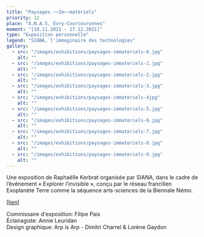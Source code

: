 ```yaml
---
title: "Paysages ~~Im~~matériels"
priority: 12
place: "A.N.A.S, Évry-Courcouronnes"
moment: "[18.11.2021 - 17.12.2021]"
type: "Exposition personnelle"
legend: "SIANA, l'immaginaire des technologies"
gallery:
  - src: "/images/exhibitions/paysages-immateriels-0.jpg"
    alt: ""
  - src: "/images/exhibitions/paysages-immateriels-1.jpg"
    alt: ""
  - src: "/images/exhibitions/paysages-immateriels-2.jpg"
    alt: ""
  - src: "/images/exhibitions/paysages-immateriels-3.jpg"
    alt: ""
  - src: "/images/exhibitions/paysages-immateriels-4jpg"
    alt: ""
  - src: "/images/exhibitions/paysages-immateriels-5.jpg"
    alt: ""
  - src: "/images/exhibitions/paysages-immateriels-6.jpg"
    alt: ""
  - src: "/images/exhibitions/paysages-immateriels-7.jpg"
    alt: ""
  - src: "/images/exhibitions/paysages-immateriels-8.jpg"
    alt: ""
  - src: "/images/exhibitions/paysages-immateriels-9.jpg"
    alt: ""
---
```

Une exposition de Raphaëlle Kerbrat organisée par SIANA, dans le cadre de l’événement « Explorer l’invisible », conçu par le réseau francilien Exoplanète Terre comme la séquence arts-sciences de la Biennale Némo.

[[lien]](https://www.siana.eu/exposition-paysages-immateriels/)

Commissaire d'exposition: Filipe Pais\
Éclairagiste: Annie Leuridan\
Design graphique: Arp is Arp - Dimitri Charrel & Lorène Gaydon



